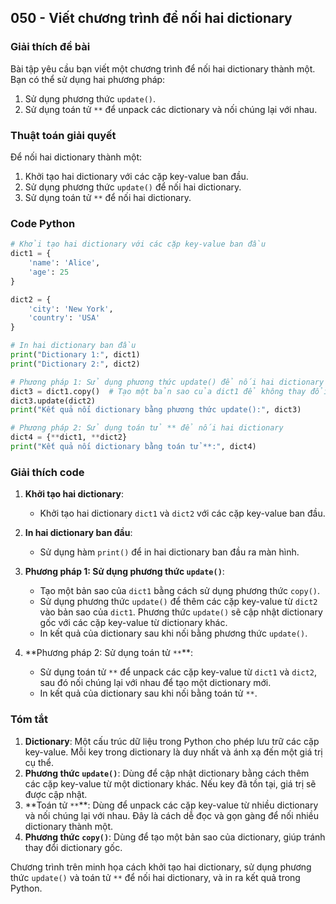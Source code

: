 ## 050 - Viết chương trình để nối hai dictionary

### Giải thích đề bài

Bài tập yêu cầu bạn viết một chương trình để nối hai dictionary thành một. Bạn có thể sử dụng hai phương pháp:

1. Sử dụng phương thức `update()`.
2. Sử dụng toán tử `**` để unpack các dictionary và nối chúng lại với nhau.

### Thuật toán giải quyết

Để nối hai dictionary thành một:

1. Khởi tạo hai dictionary với các cặp key-value ban đầu.
2. Sử dụng phương thức `update()` để nối hai dictionary.
3. Sử dụng toán tử `**` để nối hai dictionary.

### Code Python

```python
# Khởi tạo hai dictionary với các cặp key-value ban đầu
dict1 = {
    'name': 'Alice',
    'age': 25
}

dict2 = {
    'city': 'New York',
    'country': 'USA'
}

# In hai dictionary ban đầu
print("Dictionary 1:", dict1)
print("Dictionary 2:", dict2)

# Phương pháp 1: Sử dụng phương thức update() để nối hai dictionary
dict3 = dict1.copy()  # Tạo một bản sao của dict1 để không thay đổi dict1 gốc
dict3.update(dict2)
print("Kết quả nối dictionary bằng phương thức update():", dict3)

# Phương pháp 2: Sử dụng toán tử ** để nối hai dictionary
dict4 = {**dict1, **dict2}
print("Kết quả nối dictionary bằng toán tử **:", dict4)
```

### Giải thích code

1. **Khởi tạo hai dictionary**:

   - Khởi tạo hai dictionary `dict1` và `dict2` với các cặp key-value ban đầu.

2. **In hai dictionary ban đầu**:

   - Sử dụng hàm `print()` để in hai dictionary ban đầu ra màn hình.

3. **Phương pháp 1: Sử dụng phương thức `update()`**:

   - Tạo một bản sao của `dict1` bằng cách sử dụng phương thức `copy()`.
   - Sử dụng phương thức `update()` để thêm các cặp key-value từ `dict2` vào bản sao của `dict1`. Phương thức `update()` sẽ cập nhật dictionary gốc với các cặp key-value từ dictionary khác.
   - In kết quả của dictionary sau khi nối bằng phương thức `update()`.

4. **Phương pháp 2: Sử dụng toán tử `**`\*\*:
   - Sử dụng toán tử `**` để unpack các cặp key-value từ `dict1` và `dict2`, sau đó nối chúng lại với nhau để tạo một dictionary mới.
   - In kết quả của dictionary sau khi nối bằng toán tử `**`.

### Tóm tắt

1. **Dictionary**: Một cấu trúc dữ liệu trong Python cho phép lưu trữ các cặp key-value. Mỗi key trong dictionary là duy nhất và ánh xạ đến một giá trị cụ thể.
2. **Phương thức `update()`**: Dùng để cập nhật dictionary bằng cách thêm các cặp key-value từ một dictionary khác. Nếu key đã tồn tại, giá trị sẽ được cập nhật.
3. **Toán tử `**`\*\*: Dùng để unpack các cặp key-value từ nhiều dictionary và nối chúng lại với nhau. Đây là cách dễ đọc và gọn gàng để nối nhiều dictionary thành một.
4. **Phương thức `copy()`**: Dùng để tạo một bản sao của dictionary, giúp tránh thay đổi dictionary gốc.

Chương trình trên minh họa cách khởi tạo hai dictionary, sử dụng phương thức `update()` và toán tử `**` để nối hai dictionary, và in ra kết quả trong Python.
